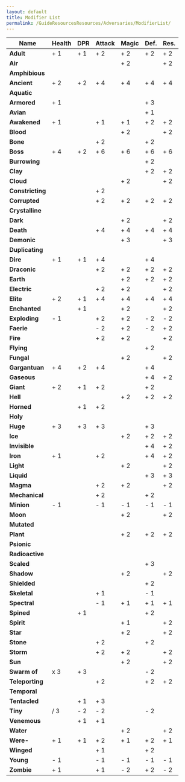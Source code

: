 ```yaml
---
layout: default
title: Modifier List
permalink: /GuideResourcesResources/Adversaries/ModifierList/
---
```

| Name             | Health | DPR | Attack | Magic | Def. | Res. |
| ---------------- | ------ | --- | ------ | ----- | ---- | ---- |
| **Adult**        | + 1    | + 1 | + 2    | + 2   | + 2  | + 2  |
| **Air**          |        |     |        | + 2   |      | + 2  |
| **Amphibious**   |        |     |        |       |      |      |
| **Ancient**      | + 2    | + 2 | + 4    | + 4   | + 4  | + 4  |
| **Aquatic**      |        |     |        |       |      |      |
| **Armored**      | + 1    |     |        |       | + 3  |      |
| **Avian**        |        |     |        |       | + 1  |      |
| **Awakened**     | + 1    |     | + 1    | + 1   | + 2  | + 2  |
| **Blood**        |        |     |        | + 2   |      | + 2  |
| **Bone**         |        |     | + 2    |       | + 2  |      |
| **Boss**         | + 4    | + 2 | + 6    | + 6   | + 6  | + 6  |
| **Burrowing**    |        |     |        |       | + 2  |      |
| **Clay**         |        |     |        |       | + 2  | + 2  |
| **Cloud**        |        |     |        | + 2   |      | + 2  |
| **Constricting** |        |     | + 2    |       |      |      |
| **Corrupted**    |        |     | + 2    | + 2   | + 2  | + 2  |
| **Crystalline**  |        |     |        |       |      |      |
| **Dark**         |        |     |        | + 2   |      | + 2  |
| **Death**        |        |     | + 4    | + 4   | + 4  | + 4  |
| **Demonic**      |        |     |        | + 3   |      | + 3  |
| **Duplicating**  |        |     |        |       |      |      |
| **Dire**         | + 1    | + 1 | + 4    |       | + 4  |      |
| **Draconic**     |        |     | + 2    | + 2   | + 2  | + 2  |
| **Earth**        |        |     |        | + 2   | + 2  | + 2  |
| **Electric**     |        |     | + 2    | + 2   |      | + 2  |
| **Elite**        | + 2    | + 1 | + 4    | + 4   | + 4  | + 4  |
| **Enchanted**    |        | + 1 |        | + 2   |      | + 2  |
| **Exploding**    | - 1    |     | + 2    | + 2   | - 2  | - 2  |
| **Faerie**       |        |     | - 2    | + 2   | - 2  | + 2  |
| **Fire**         |        |     | + 2    | + 2   |      | + 2  |
| **Flying**       |        |     |        |       | + 2  |      |
| **Fungal**       |        |     |        | + 2   |      | + 2  |
| **Gargantuan**   | + 4    | + 2 | + 4    |       | + 4  |      |
| **Gaseous**      |        |     |        |       | + 4  | + 2  |
| **Giant**        | + 2    | + 1 | + 2    |       | + 2  |      |
| **Hell**         |        |     |        | + 2   | + 2  | + 2  |
| **Horned**       |        | + 1 | + 2    |       |      |      |
| **Holy**         |        |     |        |       |      |      |
| **Huge**         | + 3    | + 3 | + 3    |       | + 3  |      |
| **Ice**          |        |     |        | + 2   | + 2  | + 2  |
| **Invisible**    |        |     |        |       | + 4  | + 2  |
| **Iron**         | + 1    |     | + 2    |       | + 4  | + 2  |
| **Light**        |        |     |        | + 2   |      | + 2  |
| **Liquid**       |        |     |        |       | + 3  | + 3  |
| **Magma**        |        |     | + 2    | + 2   |      | + 2  |
| **Mechanical**   |        |     | + 2    |       | + 2  |      |
| **Minion**       | - 1    |     | - 1    | - 1   | - 1  | - 1  |
| **Moon**         |        |     |        | + 2   |      | + 2  |
| **Mutated**      |        |     |        |       |      |      |
| **Plant**        |        |     |        | + 2   | + 2  | + 2  |
| **Psionic**      |        |     |        |       |      |      |
| **Radioactive**  |        |     |        |       |      |      |
| **Scaled**       |        |     |        |       | + 3  |      |
| **Shadow**       |        |     |        | + 2   |      | + 2  |
| **Shielded**     |        |     |        |       | + 2  |      |
| **Skeletal**     |        |     | + 1    |       | - 1  |      |
| **Spectral**     |        |     | - 1    | + 1   | + 1  | + 1  |
| **Spined**       |        | + 1 |        |       | + 2  |      |
| **Spirit**       |        |     |        | + 1   |      | + 2  |
| **Star**         |        |     |        | + 2   |      | + 2  |
| **Stone**        |        |     | + 2    |       | + 2  |      |
| **Storm**        |        |     | + 2    | + 2   |      | + 2  |
| **Sun**          |        |     |        | + 2   |      | + 2  |
| **Swarm of**     | x 3    | + 3 |        |       | - 2  |      |
| **Teleporting**  |        |     | + 2    |       | + 2  | + 2  |
| **Temporal**     |        |     |        |       |      |      |
| **Tentacled**    |        | + 1 | + 3    |       |      |      |
| **Tiny**         | / 3    | - 2 | - 2    |       | - 2  |      |
| **Venemous**     |        | + 1 | + 1    |       |      |      |
| **Water**        |        |     |        | + 2   |      | + 2  |
| **Were-**        | + 1    | + 1 | + 2    | + 1   | + 2  | + 1  |
| **Winged**       |        |     | + 1    |       | + 2  |      |
| **Young**        | - 1    |     | - 1    | - 1   | - 1  | - 1  |
| **Zombie**       | + 1    |     | + 1    | - 2   | + 2  | - 2  |
